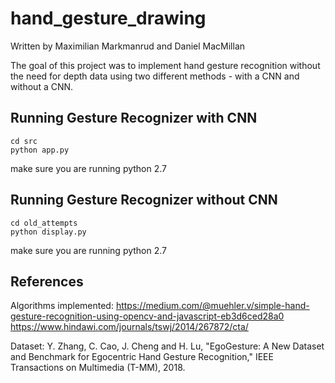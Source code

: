 # hand_gesture_drawing
Written by Maximilian Markmanrud and Daniel MacMillan

The goal of this project was to implement hand gesture recognition without the need for depth data using two different methods - with a CNN and without a CNN.


## Running Gesture Recognizer with CNN
```
cd src
python app.py
```
make sure you are running python 2.7

## Running Gesture Recognizer without CNN
```
cd old_attempts
python display.py
```
make sure you are running python 2.7

## References
Algorithms implemented:
https://medium.com/@muehler.v/simple-hand-gesture-recognition-using-opencv-and-javascript-eb3d6ced28a0
https://www.hindawi.com/journals/tswj/2014/267872/cta/

Dataset:
Y. Zhang, C. Cao, J. Cheng and H. Lu, "EgoGesture: A New Dataset and Benchmark for Egocentric Hand Gesture Recognition," IEEE Transactions on Multimedia (T-MM), 2018.
